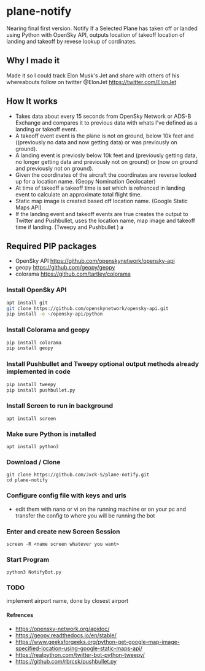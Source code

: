 # plane-notify

Nearing final first version. Notify If a Selected Plane has taken off or landed using Python with OpenSky API, outputs location of takeoff location of landing and takeoff by revese lookup of cordinates.

## Why I made it

Made it so I could track Elon Musk's Jet and share with others of his whereabouts follow on twitter @ElonJet <https://twitter.com/ElonJet>

## How It works

-   Takes data about every 15 seconds from OpenSky Network or ADS-B Exchange and compares it to previous data with whats I've defined as a landing or takeoff event.
-   A takeoff event event is the plane is not on ground, below 10k feet and ((previously no data and now getting data) or was previously on ground).
-   A landing event is previosly below 10k feet and (previously getting data, no longer getting data and previously not on ground) or (now on ground and previously not on ground).
-   Given the coordinates of the aircraft the coordinates are reverse looked up for a location name. (Geopy Nomination Geolocater)
-   At time of takeoff a takeoff time is set which is refrenced in landing event to calculate an approximate total flight time.
-   Static map image is created based off location name. (Google Static Maps API)
-   If the landing event and takeoff events are true creates the output to Twitter and Pushbullet, uses the  location name, map image and takeoff time if landing. (Tweepy and Pushbullet )
    a

## Required PIP packages

-   OpenSky API <https://github.com/openskynetwork/opensky-api>
-   geopy <https://github.com/geopy/geopy>
-   colorama <https://github.com/tartley/colorama>

### Install OpenSky API

```bash
apt install git
git clone https://github.com/openskynetwork/opensky-api.git
pip install -e ~/opensky-api/python
```

### Install Colorama and geopy

```bash
pip install colorama
pip install geopy
```

### Install Pushbullet and Tweepy optional output methods already implemented in code

```bash
pip install tweepy
pip install pushbullet.py
```

### Install Screen to run in background

    apt install screen

### Make sure Python is installed

    apt install python3

### Download / Clone

    git clone https://github.com/Jxck-S/plane-notify.git
    cd plane-notify

### Configure config file with keys and urls

-   edit them with nano or vi on the running machine or on your pc and transfer the config to where you will be running the bot

### Enter and create new Screen Session

    screen -R <name screen whatever you want>

### Start Program

    python3 NotifyBot.py

### TODO

implement airport name, done by closest airport

#### Refrences

-   <https://opensky-network.org/apidoc/>
-   <https://geopy.readthedocs.io/en/stable/>
-   <https://www.geeksforgeeks.org/python-get-google-map-image-specified-location-using-google-static-maps-api/>
-   <https://realpython.com/twitter-bot-python-tweepy/>
-   <https://github.com/rbrcsk/pushbullet.py>
